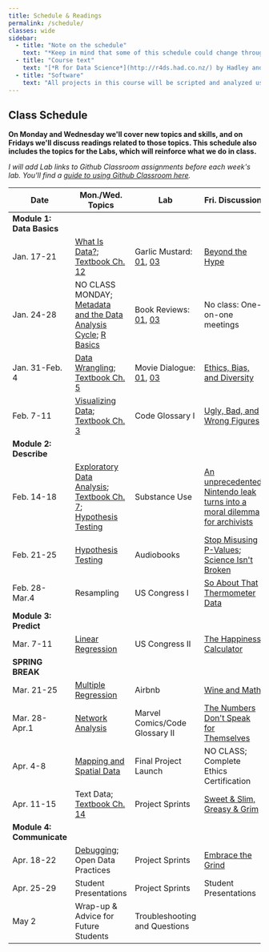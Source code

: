 ```yaml
---
title: Schedule & Readings
permalink: /schedule/
classes: wide
sidebar:
  - title: "Note on the schedule"
    text: "*Keep in mind that some of this schedule could change throughout the semester. However, if anything changes I'll update this page, and I'll be sure to give you plenty of advance notice.*"
  - title: "Course text"
    text: "[*R for Data Science*](http://r4ds.had.co.nz/) by Hadley and Grolemund (Free online!)"
  - title: "Software"
    text: "All projects in this course will be scripted and analyzed using R, an open source data analysis language and environment. Specifically, we will be using RStudio as our programming environment. **No previous experience with R, statistical software packages, or computer programming is required.**"
---
```


## Class Schedule

**On Monday and Wednesday we'll cover new topics and skills, and on Fridays we'll discuss readings related to those topics. This schedule also includes the topics for the Labs, which will reinforce what we do in class.**

*I will add Lab links to Github Classroom assignments before each week's lab. You'll find a [guide to using Github Classroom here](/DA101/githubclassroom).*

Date|Mon./Wed. Topics|Lab|Fri. Discussion
--|---|--|---
|**Module 1: Data Basics**|
Jan. 17-21|[What Is Data?](/DA101/slides/whatisdata); [Textbook Ch. 12](https://r4ds.had.co.nz/tidy-data.html)|Garlic Mustard: [01](https://classroom.github.com/a/a4MARovB), [03](https://classroom.github.com/a/mVNaTOBx)|[Beyond the Hype](https://www.sciencedirect.com/science/article/pii/S0268401214001066)
Jan. 24-28|NO CLASS MONDAY; [Metadata and the Data Analysis Cycle](/DA101/slides/metadata_and_da_cycle); [R Basics](/DA101/slides/rbasics)|Book Reviews: [01](https://classroom.github.com/a/O64QccKh), [03](https://classroom.github.com/a/zOTWe4SQ)|No class: One-on-one meetings
Jan. 31-Feb. 4|[Data Wrangling](/DA101/slides/wrangling); [Textbook Ch. 5](https://r4ds.had.co.nz/transform.html)|Movie Dialogue: [01](https://classroom.github.com/a/i9A6KZUE), [03](https://classroom.github.com/a/ELl1Ewpr)|[Ethics, Bias, and Diversity](/DA101/slides/ethics)
Feb. 7-11|[Visualizing Data](/DA101/slides/visualizing); [Textbook Ch. 3](https://r4ds.had.co.nz/data-visualisation.html)|Code Glossary I|[Ugly, Bad, and Wrong Figures](https://clauswilke.com/dataviz/introduction.html)
|**Module 2: Describe**|
Feb. 14-18|[Exploratory Data Analysis](/DA101/slides/eda); [Textbook Ch. 7](https://r4ds.had.co.nz/exploratory-data-analysis.html); [Hypothesis Testing](/DA101/slides/hypothesis)|Substance Use|[An unprecedented Nintendo leak turns into a moral dilemma for archivists](https://www.theverge.com/2020/7/30/21347074/nintendo-gigaleak-controversy-history-preservation-archives)
Feb. 21-25|[Hypothesis Testing](/DA101/slides/hypothesis)|Audiobooks|[Stop Misusing P-Values](https://fivethirtyeight.com/features/statisticians-found-one-thing-they-can-agree-on-its-time-to-stop-misusing-p-values/); [Science Isn't Broken](https://fivethirtyeight.com/features/science-isnt-broken/)
Feb. 28-Mar.4|Resampling|US Congress I|[So About That Thermometer Data](https://slate.com/technology/2020/04/kinsa-smart-thermometer-data-fevers-covid19.html)
|**Module 3: Predict**|
Mar. 7-11|[Linear Regression](/DA101/slides/predictive)|US Congress II|[The Happiness Calculator](https://gimletmedia.com/shows/reply-all/kwh96n)
**SPRING BREAK**|
Mar. 21-25|[Multiple Regression](/DA101/slides/multiple)|Airbnb|[Wine and Math](https://pudding.cool/2021/03/wine-model/)
Mar. 28-Apr.1|[Network Analysis](/DA101/slides/networks)|Marvel Comics/Code Glossary II|[The Numbers Don't Speak for Themselves](https://data-feminism.mitpress.mit.edu/pub/czq9dfs5/release/2)
Apr. 4-8|[Mapping and Spatial Data](/DA101/slides/mapping)|Final Project Launch|NO CLASS; Complete Ethics Certification
Apr. 11-15|Text Data; [Textbook Ch. 14](https://r4ds.had.co.nz/strings.html)|Project Sprints|[Sweet & Slim, Greasy & Grim](https://pudding.cool/2020/07/gendered-descriptions/)
|**Module 4: Communicate**|
Apr. 18-22|[Debugging](/DA101/slides/debugging); Open Data Practices|Project Sprints|[Embrace the Grind](https://jacobian.org/2021/apr/7/embrace-the-grind/)
Apr. 25-29|Student Presentations|Project Sprints|Student Presentations
May 2|Wrap-up & Advice for Future Students|Troubleshooting and Questions
